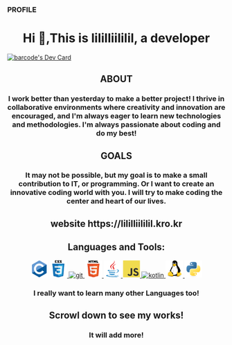 ### PROFILE
<h1 align="center">Hi 👋,This is lililliililil, a developer</h1>

<a href="https://app.daily.dev/barcode"><img src="https://api.daily.dev/devcards/v2/ucVLpCbkEd8uv7yWNG2RM.png?type=wide&r=lr5" width="652" alt="barcode's Dev Card"/></a>

<h2 align="center">ABOUT</h2>
<h3 align="center">I work better than yesterday to make a better project! I thrive in collaborative environments where creativity and innovation are encouraged, and I'm always eager to learn new technologies and methodologies. I'm always passionate about coding and do my best!</h3>

<h2 align="center">GOALS</h2>
<h3 align="center">It may not be possible, but my goal is to make a small contribution to IT, or programming. Or I want to create an innovative coding world with you. I will try to make coding the center and heart of our lives.</h3>

<h2  align="center">website 
https://lililliililil.kro.kr</h2>

<h2 align="center">Languages and Tools:</h3>
<p align="center"> <img src="https://raw.githubusercontent.com/devicons/devicon/master/icons/c/c-original.svg" alt="c" width="40" height="40"/> </a> <a href="https://www.w3schools.com/css/" target="_blank" rel="noreferrer"> <img src="https://raw.githubusercontent.com/devicons/devicon/master/icons/css3/css3-original-wordmark.svg" alt="css3" width="40" height="40"/> </a> <a href="https://git-scm.com/" target="_blank" rel="noreferrer"> <img src="https://www.vectorlogo.zone/logos/git-scm/git-scm-icon.svg" alt="git" width="40" height="40"/> </a> <a href="https://www.w3.org/html/" target="_blank" rel="noreferrer"> <img src="https://raw.githubusercontent.com/devicons/devicon/master/icons/html5/html5-original-wordmark.svg" alt="html5" width="40" height="40"/> </a> <a href="https://www.java.com" target="_blank" rel="noreferrer"> <img src="https://raw.githubusercontent.com/devicons/devicon/master/icons/java/java-original.svg" alt="java" width="40" height="40"/> </a> <a href="https://developer.mozilla.org/en-US/docs/Web/JavaScript" target="_blank" rel="noreferrer"> <img src="https://raw.githubusercontent.com/devicons/devicon/master/icons/javascript/javascript-original.svg" alt="javascript" width="40" height="40"/> </a> <a href="https://kotlinlang.org" target="_blank" rel="noreferrer"> <img src="https://www.vectorlogo.zone/logos/kotlinlang/kotlinlang-icon.svg" alt="kotlin" width="40" height="40"/> </a> <a href="https://www.linux.org/" target="_blank" rel="noreferrer"> <img src="https://raw.githubusercontent.com/devicons/devicon/master/icons/linux/linux-original.svg" alt="linux" width="40" height="40"/> </a> <a href="https://www.python.org" target="_blank" rel="noreferrer"> <img src="https://raw.githubusercontent.com/devicons/devicon/master/icons/python/python-original.svg" alt="python" width="40" height="40"/> </a> </p>
<h3 align="center">I really want to learn many other Languages too!</h3>
  
<h2 align="center">Scrowl down to see my works!</h2>
<h3  align="center">It will add more!</h3>

